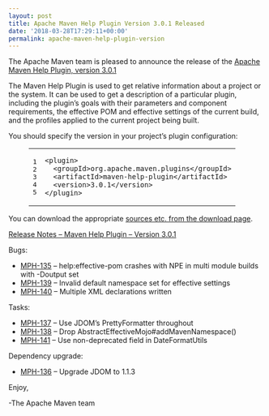```yaml
---
layout: post
title: Apache Maven Help Plugin Version 3.0.1 Released
date: '2018-03-28T17:29:11+00:00'
permalink: apache-maven-help-plugin-version
---
```

<div class="entry-content"><p>The Apache Maven team is pleased to announce the release of the
<a href="http://maven.apache.org/plugins/maven-help-plugin/">Apache Maven Help Plugin, version 3.0.1</a></p>

<p>The Maven Help Plugin is used to get relative information about a project or
the system. It can be used to get a description of a particular plugin,
including the plugin&rsquo;s goals with their parameters and component requirements,
the effective POM and effective settings of the current build, and the profiles
applied to the current project being built.</p>

<p>You should specify the version in your project&rsquo;s plugin configuration:</p>

<figure class='code'><figcaption><span></span></figcaption><div class="highlight"><table><tr><td class="gutter"><pre class="line-numbers"><span class='line-number'>1</span>
<span class='line-number'>2</span>
<span class='line-number'>3</span>
<span class='line-number'>4</span>
<span class='line-number'>5</span>
</pre></td><td class='code'><pre><code class='xml'><span class='line'><span class="nt">&lt;plugin&gt;</span>
</span><span class='line'>  <span class="nt">&lt;groupId&gt;</span>org.apache.maven.plugins<span class="nt">&lt;/groupId&gt;</span>
</span><span class='line'>  <span class="nt">&lt;artifactId&gt;</span>maven-help-plugin<span class="nt">&lt;/artifactId&gt;</span>
</span><span class='line'>  <span class="nt">&lt;version&gt;</span>3.0.1<span class="nt">&lt;/version&gt;</span>
</span><span class='line'><span class="nt">&lt;/plugin&gt;</span>
</span></code></pre></td></tr></table></div></figure>


<p>You can download the appropriate <a href="https://maven.apache.org/plugins/maven-help-plugin/download.cgi">sources etc. from the download page</a>.</p>

<!-- more -->


<p><a href="https://issues.apache.org/jira/secure/ReleaseNote.jspa?projectId=12317522&amp;version=12342960">Release Notes &ndash; Maven Help Plugin &ndash; Version 3.0.1</a></p>

<p>Bugs:</p>

<ul>
<li><a href="https://issues.apache.org/jira/browse/MPH-135">MPH-135</a> &ndash; help:effective-pom crashes with NPE in multi module builds with -Doutput set</li>
<li><a href="https://issues.apache.org/jira/browse/MPH-139">MPH-139</a> &ndash; Invalid default namespace set for effective settings</li>
<li><a href="https://issues.apache.org/jira/browse/MPH-140">MPH-140</a> &ndash; Multiple XML declarations written</li>
</ul>


<p>Tasks:</p>

<ul>
<li><a href="https://issues.apache.org/jira/browse/MPH-137">MPH-137</a> &ndash; Use JDOM&rsquo;s PrettyFormatter throughout</li>
<li><a href="https://issues.apache.org/jira/browse/MPH-138">MPH-138</a> &ndash; Drop AbstractEffectiveMojo#addMavenNamespace()</li>
<li><a href="https://issues.apache.org/jira/browse/MPH-141">MPH-141</a> &ndash; Use non-deprecated field in DateFormatUtils</li>
</ul>


<p>Dependency upgrade:</p>

<ul>
<li><a href="https://issues.apache.org/jira/browse/MPH-136">MPH-136</a> &ndash; Upgrade JDOM to 1.1.3</li>
</ul>


<p>Enjoy,</p>

<p>-The Apache Maven team</p>
</div>
